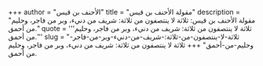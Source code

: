 +++
author = "الأحنف بن قيس"
title = "مقولة الأحنف بن قيس"
description = "مقولة الأحنف بن قيس: ثلاثة لا ينتصفون من ثلاثة: شريف من دنيء، وبر من فاجر، وحليم من أحمق."
quote = '''ثلاثة لا ينتصفون من ثلاثة: شريف من دنيء، وبر من فاجر، وحليم من أحمق.''' 
slug = "ثلاثة-لا-ينتصفون-من-ثلاثة:-شريف-من-دنيء-وبر-من-فاجر-وحليم-من-أحمق"
+++
ثلاثة لا ينتصفون من ثلاثة: شريف من دنيء، وبر من فاجر، وحليم من أحمق.
